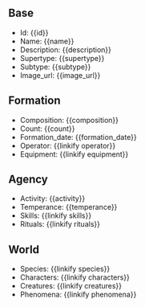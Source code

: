 ## Base
- <span class="text-field" data-tooltip="Text">Id</span>: {{id}}
- <span class="text-field" data-tooltip="Text">Name</span>: {{name}}
- <span class="text-field" data-tooltip="Text">Description</span>: {{description}}
- <span class="text-field" data-tooltip="Text">Supertype</span>: {{supertype}}
- <span class="text-field" data-tooltip="Text">Subtype</span>: {{subtype}}
- <span class="text-field" data-tooltip="Text">Image_url</span>: {{image_url}}

## Formation
- <span class="text-field" data-tooltip="Text">Composition</span>: {{composition}}
- <span class="number-field" data-tooltip="Number">Count</span>: {{count}}
- <span class="number-field" data-tooltip="Number">Formation_date</span>: {{formation_date}}
- <span class="link-field" data-tooltip="Single Institution">Operator</span>: {{linkify operator}}
- <span class="multi-link-field" data-tooltip="Multi Construct">Equipment</span>: {{linkify equipment}}

## Agency
- <span class="text-field" data-tooltip="Text">Activity</span>: {{activity}}
- <span class="text-field" data-tooltip="Text">Temperance</span>: {{temperance}}
- <span class="multi-link-field" data-tooltip="Multi Ability">Skills</span>: {{linkify skills}}
- <span class="multi-link-field" data-tooltip="Multi Construct">Rituals</span>: {{linkify rituals}}

## World
- <span class="multi-link-field" data-tooltip="Multi Species">Species</span>: {{linkify species}}
- <span class="multi-link-field" data-tooltip="Multi Character">Characters</span>: {{linkify characters}}
- <span class="multi-link-field" data-tooltip="Multi Creature">Creatures</span>: {{linkify creatures}}
- <span class="multi-link-field" data-tooltip="Multi Phenomenon">Phenomena</span>: {{linkify phenomena}}
